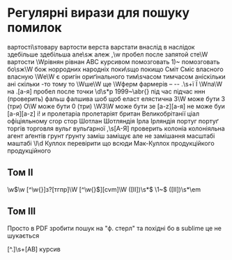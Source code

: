 # Регулярні вирази для пошуку помилок

вартості\sтовару    вартости
верста  варстати
внаслід в наслідок
здебільше   здебільша
але\sж  алеж
,\w пробел после запятой
сте\W   вартости
\Wрівнян    рівнан
АВС курсивом помозговать
1)~         помозговать
бо\sж\W     бож
норродних   народніх
поки\sщо    покищо
Сміт        Сміс
власного    власную
\Wе\W       є
оригін      ориґінального
тим\sчасом  тимчасом
аніскільки  ані скільки
-то         тому то
\Wше\W      ще
\Wферм      фармерів
–           --
\.\s+ї      Ї
\Wпа\W      на
\.[а-я]     пробел после точки
\d\s*p      1999~\abr{}
під час     підчас
ннн         (проверить)
фальш       фалшива
шоб         щоб
еласт       елястична
З\W         може бути 3 (три)
О\W         може бути 0 (три)
\W3\W       може бути зе
[a-z][а-я]  не може буи
[а-я][a-z]
і!          и
пролетаріа  пролетаріят
британ      Великобрітанії
ціал        офіціяльному
crop        стор
Шотлан      Шотляндія
Ірла        Ірляндія
португ      портуґ
торгів		  торговля
вульг 		  вульґарної
,\s[А-Я]	  проверить
колоніа		  колоніяльна
агент		    аґентів
грунт		    ґрунту
заміш       заміщує але не замішання
масштабі    маштабі
\l\d
Куллох      перевірити що всюди Мак-Куллох
продукційкого продукційного

## Том ІІ

\w\$\w
[^\w{}]з?[тгпр]\W
[^\w{}$][cvm]\W
([IІ])\s*\$  \1~\$
([IІ])\s*\\em

## Том ІІI
Просто в PDF зробити пошук на "ф. стерл" та похідні бо в sublime це не шукається

[^\.]\s+[АВ]		курсив
